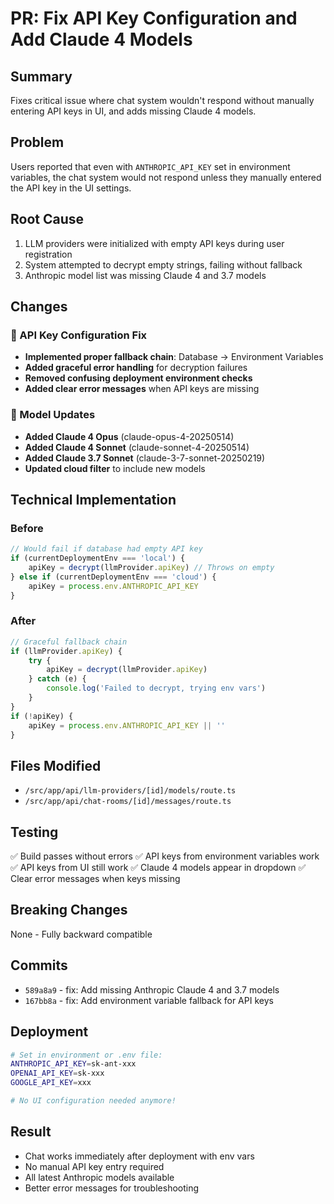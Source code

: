 # PR: Fix API Key Configuration and Add Claude 4 Models

## Summary
Fixes critical issue where chat system wouldn't respond without manually entering API keys in UI, and adds missing Claude 4 models.

## Problem
Users reported that even with `ANTHROPIC_API_KEY` set in environment variables, the chat system would not respond unless they manually entered the API key in the UI settings.

## Root Cause
1. LLM providers were initialized with empty API keys during user registration
2. System attempted to decrypt empty strings, failing without fallback
3. Anthropic model list was missing Claude 4 and 3.7 models

## Changes

### 🔑 API Key Configuration Fix
- **Implemented proper fallback chain**: Database → Environment Variables
- **Added graceful error handling** for decryption failures
- **Removed confusing deployment environment checks**
- **Added clear error messages** when API keys are missing

### 🤖 Model Updates
- **Added Claude 4 Opus** (claude-opus-4-20250514)
- **Added Claude 4 Sonnet** (claude-sonnet-4-20250514)
- **Added Claude 3.7 Sonnet** (claude-3-7-sonnet-20250219)
- **Updated cloud filter** to include new models

## Technical Implementation

### Before
```javascript
// Would fail if database had empty API key
if (currentDeploymentEnv === 'local') {
    apiKey = decrypt(llmProvider.apiKey) // Throws on empty
} else if (currentDeploymentEnv === 'cloud') {
    apiKey = process.env.ANTHROPIC_API_KEY
}
```

### After
```javascript
// Graceful fallback chain
if (llmProvider.apiKey) {
    try {
        apiKey = decrypt(llmProvider.apiKey)
    } catch (e) {
        console.log('Failed to decrypt, trying env vars')
    }
}
if (!apiKey) {
    apiKey = process.env.ANTHROPIC_API_KEY || ''
}
```

## Files Modified
- `/src/app/api/llm-providers/[id]/models/route.ts`
- `/src/app/api/chat-rooms/[id]/messages/route.ts`

## Testing
✅ Build passes without errors
✅ API keys from environment variables work
✅ API keys from UI still work
✅ Claude 4 models appear in dropdown
✅ Clear error messages when keys missing

## Breaking Changes
None - Fully backward compatible

## Commits
- `589a8a9` - fix: Add missing Anthropic Claude 4 and 3.7 models
- `167bb8a` - fix: Add environment variable fallback for API keys

## Deployment
```bash
# Set in environment or .env file:
ANTHROPIC_API_KEY=sk-ant-xxx
OPENAI_API_KEY=sk-xxx  
GOOGLE_API_KEY=xxx

# No UI configuration needed anymore!
```

## Result
- Chat works immediately after deployment with env vars
- No manual API key entry required
- All latest Anthropic models available
- Better error messages for troubleshooting